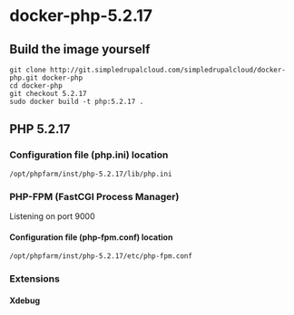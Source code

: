 docker-php-5.2.17
=================

Build the image yourself
------------------------

    git clone http://git.simpledrupalcloud.com/simpledrupalcloud/docker-php.git docker-php
    cd docker-php
    git checkout 5.2.17
    sudo docker build -t php:5.2.17 .

PHP 5.2.17
----------

### Configuration file (php.ini) location

    /opt/phpfarm/inst/php-5.2.17/lib/php.ini

### PHP-FPM (FastCGI Process Manager)

Listening on port 9000

#### Configuration file (php-fpm.conf) location

    /opt/phpfarm/inst/php-5.2.17/etc/php-fpm.conf

### Extensions

#### Xdebug